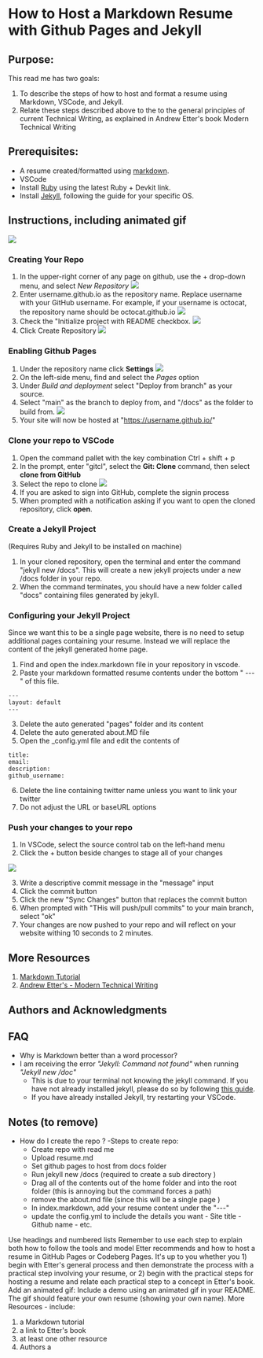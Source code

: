 # How to Host a Markdown Resume with Github Pages and Jekyll

## Purpose:

This read me has two goals:

1. To describe the steps of how to host and format a resume using Markdown, VSCode, and Jekyll.
2. Relate these steps described above to the to the general principles of current Technical
   Writing, as explained in Andrew Etter's book Modern Technical Writing

## Prerequisites:

- A resume created/formatted using [markdown](https://www.markdownguide.org/basic-syntax/).
- VSCode
- Install [Ruby](https://rubyinstaller.org/downloads/) using the latest Ruby + Devkit link. 
- Install [Jekyll](https://jekyllrb.com/docs/installation/), following the guide for your specific OS.

## Instructions, including animated gif

![](https://github.com/NateG3040/NateG3040.github.io/blob/main/public/resume.gif)

### Creating Your Repo

1. In the upper-right corner of any page on github, use the + drop-down menu, and select _New Repository_
![](https://github.com/NateG3040/NateG3040.github.io/blob/main/public/Capture.PNG)
2. Enter username.github.io as the repository name. Replace username with your GitHub username. For example, if your username is octocat, the repository name should be octocat.github.io
![](https://github.com/NateG3040/NateG3040.github.io/blob/main/public/2.png)
3. Check the "Initialize project with README checkbox.
![](https://github.com/NateG3040/NateG3040.github.io/blob/main/public/4.png)
4. Click Create Repository
![](https://github.com/NateG3040/NateG3040.github.io/blob/main/public/5.png)

### Enabling Github Pages

1. Under the repository name click **Settings**
![](https://github.com/NateG3040/NateG3040.github.io/blob/main/public/6.png)
2. On the left-side menu, find and select the _Pages_ option
3. Under _Build and deployment_ select "Deploy from branch" as your source.
4. Select "main" as the branch to deploy from, and "/docs" as the folder to build from.
![](https://github.com/NateG3040/NateG3040.github.io/blob/main/public/7.PNG)
5. Your site will now be hosted at "https://username.github.io/"

### Clone your repo to VSCode

1. Open the command pallet with the key combination Ctrl + shift + p
2. In the prompt, enter "gitcl", select the **Git: Clone** command, then select **clone from GitHub**
3. Select the repo to clone
![](https://github.com/NateG3040/NateG3040.github.io/blob/main/public/8.PNG)
4. If you are asked to sign into GitHub, complete the signin process
5. When prompted with a notification asking if you want to open the cloned repository, click **open**.

### Create a Jekyll Project

(Requires Ruby and Jekyll to be installed on machine)

1. In your cloned repository, open the terminal and enter the command "jekyll new /docs". This will create a new jekyll projects under a new /docs folder in your repo.
2. When the command terminates, you should have a new folder called "docs" containing files generated by jekyll.

### Configuring your Jekyll Project

Since we want this to be a single page website, there is no need to setup additional pages containing your resume. Instead we will replace the content of the jekyll generated home page.

1. Find and open the index.markdown file in your repository in vscode.
2. Paste your markdown formatted resume contents under the bottom " --- " of this file.

```
---
layout: default
---
```

3. Delete the auto generated "pages" folder and its content
4. Delete the auto generated about.MD file
5. Open the \_config.yml file and edit the contents of

```
title:
email:
description:
github_username:
```

6. Delete the line containing twitter name unless you want to link your twitter
7. Do not adjust the URL or baseURL options

### Push your changes to your repo

1. In VSCode, select the source control tab on the left-hand menu
2. Click the + button beside changes to stage all of your changes

![](https://github.com/NateG3040/NateG3040.github.io/blob/main/public/9.PNG)

3. Write a descriptive commit message in the "message" input
4. Click the commit button
5. Click the new "Sync Changes" button that replaces the commit button
6. When prompted with "THis will push/pull commits" to your main branch, select "ok"
7. Your changes are now pushed to your repo and will reflect on your website withing 10 seconds to 2 minutes.
   
## More Resources 
1. [Markdown Tutorial](https://www.markdownguide.org/getting-started/)
2. [Andrew Etter's - Modern Technical Writing](https://www.amazon.ca/Modern-Technical-Writing-Introduction-Documentation-ebook/dp/B01A2QL9SS)

## Authors and Acknowledgments

## FAQ

- Why is Markdown better than a word processor?
- I am receiving the error *"Jekyll: Command not found"* when running *"Jekyll new /doc"*
   - This is due to your terminal not knowing the jekyll command. If you have not already installed jekyll, please do so by following [this guide](https://jekyllrb.com/docs/installation/). 
   - If you have already installed Jekyll, try restarting your VSCode. 

## Notes (to remove)

- How do I create the repo ?
  -Steps to create repo:
  - Create repo with read me
  - Upload resume.md
  - Set github pages to host from docs folder
  - Run jekyll new /docs (required to create a sub directory )
  - Drag all of the contents out of the home folder and into the root folder (this is annoying but the command forces a path)
  - remove the about.md file (since this will be a single page )
  - In index.markdown, add your resume content under the "---"
  - update the config.yml to include the details you want - Site title - Github name - etc.

Use headings and numbered lists
Remember to use each step to explain
both how to follow the tools and model Etter
recommends and how to host a resume in GitHub Pages or Codeberg Pages. It's up to
you whether you 1) begin with Etter's general process and then demonstrate the
process with a practical step involving your resume, or 2) begin with the practical
steps for hosting a resume and relate each practical step to a concept in Etter's book.
Add an animated gif: Include a demo using an animated gif in your README. The gif
should feature your own resume (showing your own name).
More Resources - include:

1. a Markdown tutorial
2. a link to Etter's book
3. at least one other resource
4. Authors a
